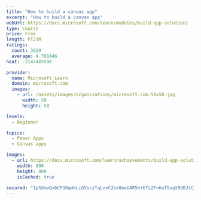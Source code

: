 ```yaml
---
title: "How to build a canvas app"
excerpt: "How to build a canvas app"
webUrl: https://docs.microsoft.com/learn/modules/build-app-solution/
type: course
price: Free
length: PT21M
ratings:
  count: 3629
  average: 4.701846
heat: -2147483598

provider:
  name: Microsoft Learn
  domain: microsoft.com
  images:
    - url: /assets/images/organizations/microsoft.com-50x50.jpg
      width: 50
      height: 50

levels:
  - Beginner

topics:
  - Power Apps
  - Canvas apps

images:
  - url: https://docs.microsoft.com/learn/achievements/build-app-solution-social.png
    width: 800
    height: 400
    isCached: true

secured: "1phXmvQxbCP38q4kLiGVsczTqLxvC2bs8eoUAR5h+ETLZFn6uTSsqtN3BJlCizIEt2Lfaj8Hn/+kzpPNuV66bVLhOJcnyus5CCAJpFMrmScsDuikWffjD9POPafy0u33pqsirUWrroymkIKd5F20bwuZSSEQUDyesuNRoS5YDCd3I2ITSuDZK+ar4rjXzp03+Frv0fZsSg9f3jI6jAGU0bjAZCc87eiqpSzw5MYUnuIdN7YvqcqrioX/RjcCwmoVMpYrw42ILDy0cEfJ2ZyAi0ZqUBfyY4Y8RJg01ANERJcnyTZIHvTY+vPOPXgjgKoIRFVc4a1AkYshAYdVbxL65k8Y/yKb53/e5YnZpYnan3ikcIeC+4QAN6qjWWQcyXdKMdd6goOtUyoRFyOL9y7kNDbkwJYinyY3OlMGH+no6tQ=;CNQYjuVNow1Uvo8P/hPRQg=="
---
```



